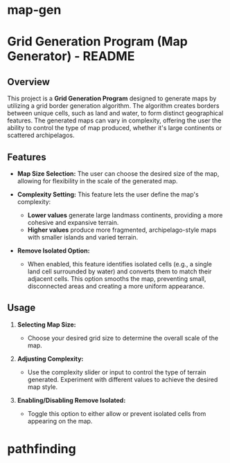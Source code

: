 # map-gen

# Grid Generation Program (Map Generator) - README

## Overview

This project is a **Grid Generation Program** designed to generate maps by utilizing a grid border generation algorithm. The algorithm creates borders between unique cells, such as land and water, to form distinct geographical features. The generated maps can vary in complexity, offering the user the ability to control the type of map produced, whether it's large continents or scattered archipelagos.

## Features

- **Map Size Selection:** The user can choose the desired size of the map, allowing for flexibility in the scale of the generated map.

- **Complexity Setting:** This feature lets the user define the map's complexity:

  - **Lower values** generate large landmass continents, providing a more cohesive and expansive terrain.
  - **Higher values** produce more fragmented, archipelago-style maps with smaller islands and varied terrain.

- **Remove Isolated Option:**
  - When enabled, this feature identifies isolated cells (e.g., a single land cell surrounded by water) and converts them to match their adjacent cells. This option smooths the map, preventing small, disconnected areas and creating a more uniform appearance.

## Usage

1. **Selecting Map Size:**

   - Choose your desired grid size to determine the overall scale of the map.

2. **Adjusting Complexity:**

   - Use the complexity slider or input to control the type of terrain generated. Experiment with different values to achieve the desired map style.

3. **Enabling/Disabling Remove Isolated:**
   - Toggle this option to either allow or prevent isolated cells from appearing on the map.
# pathfinding
